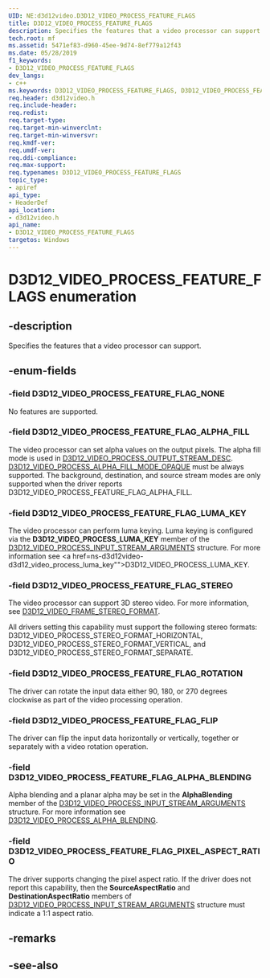 ```yaml
---
UID: NE:d3d12video.D3D12_VIDEO_PROCESS_FEATURE_FLAGS
title: D3D12_VIDEO_PROCESS_FEATURE_FLAGS
description: Specifies the features that a video processor can support.
tech.root: mf
ms.assetid: 5471ef83-d960-45ee-9d74-8ef779a12f43
ms.date: 05/28/2019
f1_keywords:
- D3D12_VIDEO_PROCESS_FEATURE_FLAGS
dev_langs:
- c++
ms.keywords: D3D12_VIDEO_PROCESS_FEATURE_FLAGS, D3D12_VIDEO_PROCESS_FEATURE_FLAGS,
req.header: d3d12video.h
req.include-header: 
req.redist: 
req.target-type: 
req.target-min-winverclnt: 
req.target-min-winversvr: 
req.kmdf-ver: 
req.umdf-ver: 
req.ddi-compliance: 
req.max-support: 
req.typenames: D3D12_VIDEO_PROCESS_FEATURE_FLAGS
topic_type:
- apiref
api_type:
- HeaderDef
api_location:
- d3d12video.h
api_name:
- D3D12_VIDEO_PROCESS_FEATURE_FLAGS
targetos: Windows
---
```


# D3D12_VIDEO_PROCESS_FEATURE_FLAGS enumeration

## -description

Specifies the features that a video processor can support.

## -enum-fields

### -field D3D12_VIDEO_PROCESS_FEATURE_FLAG_NONE 

No features are supported.

### -field D3D12_VIDEO_PROCESS_FEATURE_FLAG_ALPHA_FILL 

The video processor can set alpha values on the output pixels. The alpha fill mode is used in <a href="ns-d3d12video-d3d12_video_process_output_stream_desc">D3D12_VIDEO_PROCESS_OUTPUT_STREAM_DESC</a>.  <a href="ne-d3d12video-d3d12_video_process_alpha_fill_mode">D3D12_VIDEO_PROCESS_ALPHA_FILL_MODE_OPAQUE</a> must be always supported.  The background, destination, and source stream modes are only supported when the driver reports D3D12_VIDEO_PROCESS_FEATURE_FLAG_ALPHA_FILL.

### -field D3D12_VIDEO_PROCESS_FEATURE_FLAG_LUMA_KEY 

The video processor can perform luma keying.  Luma keying is configured via the **D3D12_VIDEO_PROCESS_LUMA_KEY** member of the <a href="ns-d3d12video-d3d12_video_process_input_stream_arguments">D3D12_VIDEO_PROCESS_INPUT_STREAM_ARGUMENTS</a> structure. For more information see <a href=ns-d3d12video-d3d12_video_process_luma_key"">D3D12_VIDEO_PROCESS_LUMA_KEY</a>.

### -field D3D12_VIDEO_PROCESS_FEATURE_FLAG_STEREO 

The video processor can support 3D stereo video. For more information, see <a href="ne-d3d12video-d3d12_video_frame_stereo_format">D3D12_VIDEO_FRAME_STEREO_FORMAT</a>.

All drivers setting this capability must support the following stereo formats: D3D12_VIDEO_PROCESS_STEREO_FORMAT_HORIZONTAL, D3D12_VIDEO_PROCESS_STEREO_FORMAT_VERTICAL, and D3D12_VIDEO_PROCESS_STEREO_FORMAT_SEPARATE.


### -field D3D12_VIDEO_PROCESS_FEATURE_FLAG_ROTATION 

The driver can rotate the input data either 90, 180, or 270 degrees clockwise as part of the video processing operation.

### -field D3D12_VIDEO_PROCESS_FEATURE_FLAG_FLIP 

The driver can flip the input data horizontally or vertically, together or separately with a video rotation operation.

### -field D3D12_VIDEO_PROCESS_FEATURE_FLAG_ALPHA_BLENDING 

Alpha blending and a planar alpha may be set in the **AlphaBlending** member of the <a href="ns-d3d12video-d3d12_video_process_input_stream_arguments">D3D12_VIDEO_PROCESS_INPUT_STREAM_ARGUMENTS</a> structure.  For more information see <a href="ns-d3d12video-d3d12_video_process_alpha_blending">D3D12_VIDEO_PROCESS_ALPHA_BLENDING</a>.

### -field D3D12_VIDEO_PROCESS_FEATURE_FLAG_PIXEL_ASPECT_RATIO 

The driver supports changing the pixel aspect ratio.  If the driver does not report this capability, then the **SourceAspectRatio** and **DestinationAspectRatio** members of <a href="ns-d3d12video-d3d12_video_process_input_stream_arguments">D3D12_VIDEO_PROCESS_INPUT_STREAM_ARGUMENTS</a> structure must indicate a 1:1 aspect ratio.

## -remarks

## -see-also
